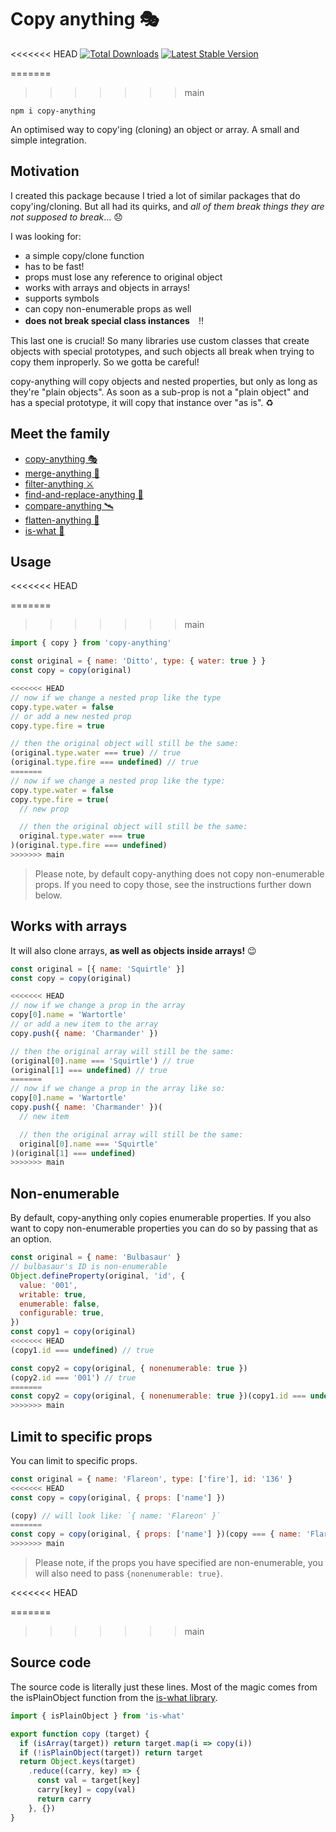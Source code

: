 # Copy anything 🎭

<<<<<<< HEAD
<a href="https://www.npmjs.com/package/copy-anything"><img src="https://img.shields.io/npm/v/copy-anything.svg" alt="Total Downloads"></a>
<a href="https://www.npmjs.com/package/copy-anything"><img src="https://img.shields.io/npm/dw/copy-anything.svg" alt="Latest Stable Version"></a>

=======
>>>>>>> main
```
npm i copy-anything
```

An optimised way to copy'ing (cloning) an object or array. A small and simple integration.

## Motivation

I created this package because I tried a lot of similar packages that do copy'ing/cloning. But all had its quirks, and _all of them break things they are not supposed to break_... 😞

I was looking for:

- a simple copy/clone function
- has to be fast!
- props must lose any reference to original object
- works with arrays and objects in arrays!
- supports symbols
- can copy non-enumerable props as well
- **does not break special class instances**　‼️

This last one is crucial! So many libraries use custom classes that create objects with special prototypes, and such objects all break when trying to copy them inproperly. So we gotta be careful!

copy-anything will copy objects and nested properties, but only as long as they're "plain objects". As soon as a sub-prop is not a "plain object" and has a special prototype, it will copy that instance over "as is". ♻️

## Meet the family

- [copy-anything 🎭](https://github.com/mesqueeb/copy-anything)
- [merge-anything 🥡](https://github.com/mesqueeb/merge-anything)
- [filter-anything ⚔️](https://github.com/mesqueeb/filter-anything)
- [find-and-replace-anything 🎣](https://github.com/mesqueeb/find-and-replace-anything)
- [compare-anything 🛰](https://github.com/mesqueeb/compare-anything)
- [flatten-anything 🏏](https://github.com/mesqueeb/flatten-anything)
- [is-what 🙉](https://github.com/mesqueeb/is-what)

## Usage

<<<<<<< HEAD
<!-- prettier-ignore-start -->
=======
>>>>>>> main
```js
import { copy } from 'copy-anything'

const original = { name: 'Ditto', type: { water: true } }
const copy = copy(original)

<<<<<<< HEAD
// now if we change a nested prop like the type
copy.type.water = false
// or add a new nested prop
copy.type.fire = true

// then the original object will still be the same:
(original.type.water === true) // true
(original.type.fire === undefined) // true
=======
// now if we change a nested prop like the type:
copy.type.water = false
copy.type.fire = true(
  // new prop

  // then the original object will still be the same:
  original.type.water === true
)(original.type.fire === undefined)
>>>>>>> main
```

> Please note, by default copy-anything does not copy non-enumerable props. If you need to copy those, see the instructions further down below.

## Works with arrays

It will also clone arrays, **as well as objects inside arrays!** 😉

```js
const original = [{ name: 'Squirtle' }]
const copy = copy(original)

<<<<<<< HEAD
// now if we change a prop in the array
copy[0].name = 'Wartortle'
// or add a new item to the array
copy.push({ name: 'Charmander' })

// then the original array will still be the same:
(original[0].name === 'Squirtle') // true
(original[1] === undefined) // true
=======
// now if we change a prop in the array like so:
copy[0].name = 'Wartortle'
copy.push({ name: 'Charmander' })(
  // new item

  // then the original array will still be the same:
  original[0].name === 'Squirtle'
)(original[1] === undefined)
>>>>>>> main
```

## Non-enumerable

By default, copy-anything only copies enumerable properties. If you also want to copy non-enumerable properties you can do so by passing that as an option.

```js
const original = { name: 'Bulbasaur' }
// bulbasaur's ID is non-enumerable
Object.defineProperty(original, 'id', {
  value: '001',
  writable: true,
  enumerable: false,
  configurable: true,
})
const copy1 = copy(original)
<<<<<<< HEAD
(copy1.id === undefined) // true

const copy2 = copy(original, { nonenumerable: true })
(copy2.id === '001') // true
=======
const copy2 = copy(original, { nonenumerable: true })(copy1.id === undefined)(copy2.id === '001')
>>>>>>> main
```

## Limit to specific props

You can limit to specific props.

```js
const original = { name: 'Flareon', type: ['fire'], id: '136' }
<<<<<<< HEAD
const copy = copy(original, { props: ['name'] })

(copy) // will look like: `{ name: 'Flareon' }`
=======
const copy = copy(original, { props: ['name'] })(copy === { name: 'Flareon' })
>>>>>>> main
```

> Please note, if the props you have specified are non-enumerable, you will also need to pass `{nonenumerable: true}`.

<<<<<<< HEAD
<!-- prettier-ignore-end -->
=======
>>>>>>> main
## Source code

The source code is literally just these lines. Most of the magic comes from the isPlainObject function from the [is-what library](https://github.com/mesqueeb/is-what).

```JavaScript
import { isPlainObject } from 'is-what'

export function copy (target) {
  if (isArray(target)) return target.map(i => copy(i))
  if (!isPlainObject(target)) return target
  return Object.keys(target)
    .reduce((carry, key) => {
      const val = target[key]
      carry[key] = copy(val)
      return carry
    }, {})
}
```

